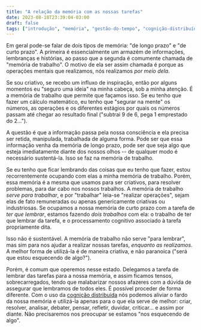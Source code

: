 ```yaml
---
title: "A relação da memória com as nossas tarefas"
date: 2023-08-18T23:39:04-03:00
draft: false 
tags: ["introdução", "memória", "gestão-do-tempo", "cognição-distribuída"]
---
```


Em geral pode-se falar de dois tipos de memória: "de longo prazo" e "de curto prazo". A primeira é essencialmente um armazém de informações, lembranças e histórias, ao passo que a segunda é comumente chamada de "memória de trabalho". O motivo de ela ser assim chamada é porque as operações mentais que realizamos, nós realizamos _por meio dela_.

Se sou criativo, se recebo um influxo de inspiração, então por alguns momentos eu "seguro uma ideia" na minha cabeça, sob a minha atenção. É a memória de trabalho que permite que façamos isso. Se eu tenho que fazer um cálculo matemático, eu tenho que "segurar na mente" os números, as operações e os diferentes estágios por quais os números passam até chegar ao resultado final ("subtrai 9 de 6, pega 1 emprestado do 2...").

A questão é que a informação passa pela nossa consciência e ela precisa ser retida, manipulada, trabalhada de alguma forma. Pode ser que essa informação venha da memória de longo prazo, pode ser que seja algo que esteja imediatamente diante dos nossos olhos -- de qualquer modo é necessário sustentá-la. Isso se faz na memória de trabalho.

Se eu tenho que ficar lembrando das coisas que eu tenho que fazer, estou recorrentemente ocupando com elas a minha memória de trabalho. Porém, essa memória é a mesma que usamos para ser criativos, para resolver problemas, para dar cabo nos nossos trabalhos. A memória de trabalho _serve para trabalhar_, e por "trabalhar" leia-se "realizar operações", sejam elas de fato remuneradas ou apenas genericamente criativas ou industriosas. Se ocupamos a nossa memória de curto prazo com a tarefa de _ter que lembrar_, estamos fazendo _dois trabalhos_ com ela: o trabalho de ter que lembrar da tarefa, e o processamento cognitivo associado à tarefa propriamente dita.

Isso não é sustentável. A memória de trabalho não serve "para lembrar", mas sim para nos ajudar a realizar nossas tarefas, _enquanto as realizamos_. A melhor forma de utilizá-la é de maneira criativa, e não paranoica ("será que estou esquecendo de algo?").

Porém, é comum que operemos nesse estado. Delegamos a tarefa de lembrar das tarefas para a nossa memória, e assim ficamos tensos, sobrecarregados, tendo que malabarizar nossos afazeres com a dúvida de assegurar que lembramos de todos eles. É possível proceder de forma diferente. Com o uso da [cognição distribuída](/blog/cognicao-distribuida) nós podemos aliviar o fardo da nossa memória e utilizá-la apenas para o que ela serve de melhor: criar, resolver, analisar, debater, pensar, refletir, duvidar, criticar... e assim por diante. Não precisaremos nos preocupar se estamos "nos esquecendo de algo".
